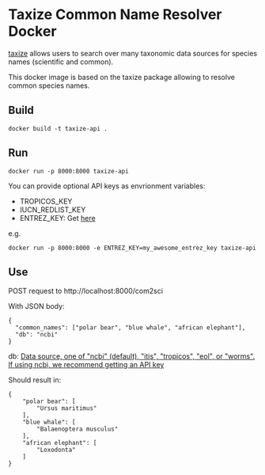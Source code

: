 # Taxize Common Name Resolver Docker

[taxize](https://docs.ropensci.org/taxize/articles/taxize.html) allows users to search over many taxonomic data sources for species names (scientific and common).

This docker image is based on the taxize package allowing to resolve common species names.

## Build

```
docker build -t taxize-api .
```

## Run

```
docker run -p 8000:8000 taxize-api
```

You can provide optional API keys as envrionment variables: 
- TROPICOS_KEY
- IUCN_REDLIST_KEY
- ENTREZ_KEY: Get [here](https://account.ncbi.nlm.nih.gov/settings/)

e.g.
```
docker run -p 8000:8000 -e ENTREZ_KEY=my_awesome_entrez_key taxize-api
```

## Use

POST request to http://localhost:8000/com2sci

With JSON body:
```
{
  "common_names": ["polar bear", "blue whale", "african elephant"],
  "db": "ncbi"
}
```

db: [Data source, one of "ncbi" (default), "itis", "tropicos", "eol", or "worms". If using ncbi, we recommend getting an API key](https://rdrr.io/cran/taxize/man/comm2sci.html)

Should result in:
```
{
    "polar bear": [
        "Ursus maritimus"
    ],
    "blue whale": [
        "Balaenoptera musculus"
    ],
    "african elephant": [
        "Loxodonta"
    ]
}
```
